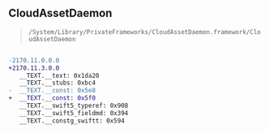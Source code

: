 ## CloudAssetDaemon

> `/System/Library/PrivateFrameworks/CloudAssetDaemon.framework/CloudAssetDaemon`

```diff

-2170.11.0.0.0
+2170.11.3.0.0
   __TEXT.__text: 0x1da20
   __TEXT.__stubs: 0xbc4
-  __TEXT.__const: 0x5e8
+  __TEXT.__const: 0x5f0
   __TEXT.__swift5_typeref: 0x908
   __TEXT.__swift5_fieldmd: 0x394
   __TEXT.__constg_swiftt: 0x594

```
